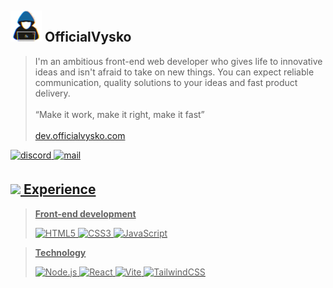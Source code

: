 
## <picture><img src = "https://github.com/0xAbdulKhalid/0xAbdulKhalid/raw/main/assets/mdImages/about_me.gif" width = 50px></picture> **OfficialVysko**

> I'm an ambitious front-end web developer who gives life to innovative ideas and isn't afraid to take on new things. You can expect reliable communication, quality solutions to your ideas and fast product delivery.
> <br><br>
> <q>Make it work, make it right, make it fast</q><br>
> <br>
> [dev.officialvysko.com](https://dev.officialvysko.com)<br>
<a href="https://discord.com/users/611182964948074526" target="_blank">
<img src="https://img.shields.io/badge/DISCORD-323540?style=for-the-badge&logo=discord&logoColor=5294E2" alt=discord style="margin-bottom: 5px;"/>

<a href="mailto:dev.officialvysko@gmail.com" target="_blank">
<img src="https://img.shields.io/badge/GMAIL-323540?style=for-the-badge&logo=gmail&logoColor=5294E2" alt=mail style="margin-bottom: 5px;" />
<br>

## <img src="https://media2.giphy.com/media/QssGEmpkyEOhBCb7e1/giphy.gif?cid=ecf05e47a0n3gi1bfqntqmob8g9aid1oyj2wr3ds3mg700bl&rid=giphy.gif" width ="25"><b> Experience</b>

<p align="center">
    
> **Front-end development**
>
>   ![HTML5](https://img.shields.io/badge/HTML5-323540?style=for-the-badge&logo=html5&logoColor=5294E2)
>   ![CSS3](https://img.shields.io/badge/CSS-323540?style=for-the-badge&logo=css3&logoColor=5294E2)
>   ![JavaScript](https://img.shields.io/badge/JavaScript-323540?style=for-the-badge&logo=javascript&logoColor=5294E2)

> **Technology**
>
>    ![Node.js](https://img.shields.io/badge/Node.js-323540?style=for-the-badge&logo=node.js&logoColor=5294E2)
>    ![React](https://img.shields.io/badge/React-323540?style=for-the-badge&logo=react&logoColor=5294E2)
>    ![Vite](https://img.shields.io/badge/Vite-323540?style=for-the-badge&logo=vite&logoColor=5294E2)
>    ![TailwindCSS](https://img.shields.io/badge/TailwindCSS-323540?style=for-the-badge&logo=tailwindcss&logoColor=5294E2)
	
</p>

